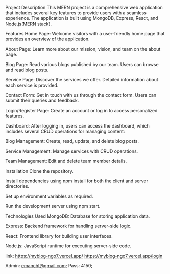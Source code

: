 Project Description This MERN project is a comprehensive web application that includes several key features to provide users with a seamless experience. The application is built using MongoDB, Express, React, and Node.js(MERN stack).

Features Home Page: Welcome visitors with a user-friendly home page that provides an overview of the application.

About Page: Learn more about our mission, vision, and team on the about page.

Blog Page: Read various blogs published by our team. Users can browse and read blog posts.

Service Page: Discover the services we offer. Detailed information about each service is provided.

Contact Form: Get in touch with us through the contact form. Users can submit their queries and feedback.

Login/Register Page: Create an account or log in to access personalized features.

Dashboard: After logging in, users can access the dashboard, which includes several CRUD operations for managing content:

Blog Management: Create, read, update, and delete blog posts.

Service Management: Manage services with CRUD operations.

Team Management: Edit and delete team member details.

Installation Clone the repository.

Install dependencies using npm install for both the client and server directories.

Set up environment variables as required.

Run the development server using npm start.

Technologies Used MongoDB: Database for storing application data.

Express: Backend framework for handling server-side logic.

React: Frontend library for building user interfaces.

Node.js: JavaScript runtime for executing server-side code.

link: https://myblog-ngo7.vercel.app/
https://myblog-ngo7.vercel.app/login

Admin: emancht@gmail.com; Pass: 4150;
